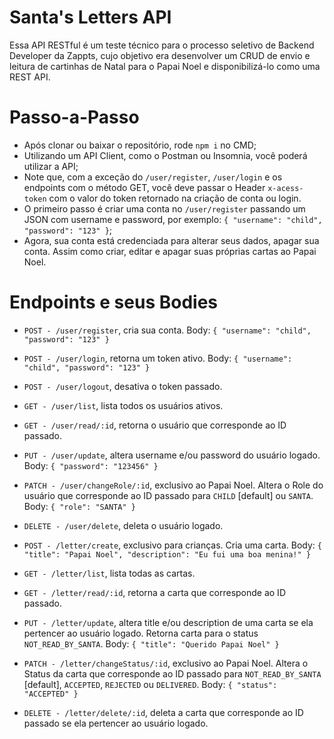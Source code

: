 # Santa's Letters API

Essa API RESTful é um teste técnico para o processo seletivo de Backend Developer da Zappts, cujo objetivo era desenvolver um CRUD de envio e leitura de cartinhas de Natal para o Papai Noel e disponibilizá-lo como uma REST API.

# Passo-a-Passo

- Após clonar ou baixar o repositório, rode `npm i` no CMD;
- Utilizando um API Client, como o Postman ou Insomnia, você poderá utilizar a API;
- Note que, com a exceção do `/user/register`, `/user/login` e os endpoints com o método GET, você deve passar o Header `x-acess-token` com o valor do token retornado na criação de conta ou login.
- O primeiro passo é criar uma conta no `/user/register` passando um JSON com username e password, por exemplo: `{ "username": "child", "password": "123" }`;
- Agora, sua conta está credenciada para alterar seus dados, apagar sua conta. Assim como criar, editar e apagar suas próprias cartas ao Papai Noel.

# Endpoints e seus Bodies

- `POST - /user/register`, cria sua conta. Body: `{ "username": "child", "password": "123" }`
- `POST - /user/login`, retorna um token ativo. Body: `{ "username": "child", "password": "123" }`
- `POST - /user/logout`, desativa o token passado.
- `GET - /user/list`, lista todos os usuários ativos.
- `GET - /user/read/:id`, retorna o usuário que corresponde ao ID passado.
- `PUT - /user/update`, altera username e/ou password do usuário logado. Body: `{ "password": "123456" }`
- `PATCH - /user/changeRole/:id`, exclusivo ao Papai Noel. Altera o Role do usuário que corresponde ao ID passado para `CHILD` [default] ou `SANTA`. Body: `{ "role": "SANTA" }`
- `DELETE - /user/delete`, deleta o usuário logado.

- `POST - /letter/create`, exclusivo para crianças. Cria uma carta. Body: `{ "title": "Papai Noel", "description": "Eu fui uma boa menina!" }`
- `GET - /letter/list`, lista todas as cartas.
- `GET - /letter/read/:id`, retorna a carta que corresponde ao ID passado.
- `PUT - /letter/update`, altera title e/ou description de uma carta se ela pertencer ao usuário logado. Retorna carta para o status `NOT_READ_BY_SANTA`. Body: `{ "title": "Querido Papai Noel" }`
- `PATCH - /letter/changeStatus/:id`, exclusivo ao Papai Noel. Altera o Status da carta que corresponde ao ID passado para `NOT_READ_BY_SANTA` [default], `ACCEPTED`, `REJECTED` ou `DELIVERED`. Body: `{ "status": "ACCEPTED" }`
- `DELETE - /letter/delete/:id`, deleta a carta que corresponde ao ID passado se ela pertencer ao usuário logado.
